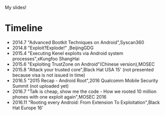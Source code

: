 My slides! 

# Timeline
* 2014.7 "Advanced Bootkit Techniques on Android",Syscan360
* 2014.8 "Exploit?Explode!" ,BeijingGDG
* 2015.4 "Executing Kenel exploits via Android system processes",xKungfoo ShangHai
* 2015.6 "Exploiting TrustZone on Android"(Chinese version),MOSEC
* 2015.8 "Attack your trusted core",Black Hat USA 15' (not presented because visa is not issued in time)
* 2016.5 "2015 Recap - Android Root",2016 Qualcomm Mobile Security Summit (not uploaded yet)
* 2016.7 "Talk is cheap, show me the code - How we rooted 10 million phones with one exploit again",MOSEC 2016
* 2016.11 "Rooting every Android: From Extension To Exploitation",Black Hat Europe 16'
